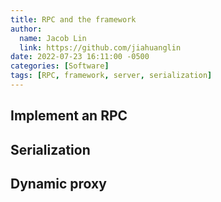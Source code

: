 ```yaml
---
title: RPC and the framework
author:
  name: Jacob Lin
  link: https://github.com/jiahuanglin
date: 2022-07-23 16:11:00 -0500
categories: [Software]
tags: [RPC, framework, server, serialization]
---
```


## Implement an RPC

## Serialization

## Dynamic proxy